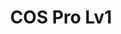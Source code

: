 ---
title: COS Pro Lv1
layout: category
permalink: /categories/cos/
taxonomy: cos
entries_layout: grid
sidebar:
  nav: "dev-sidebar"
---